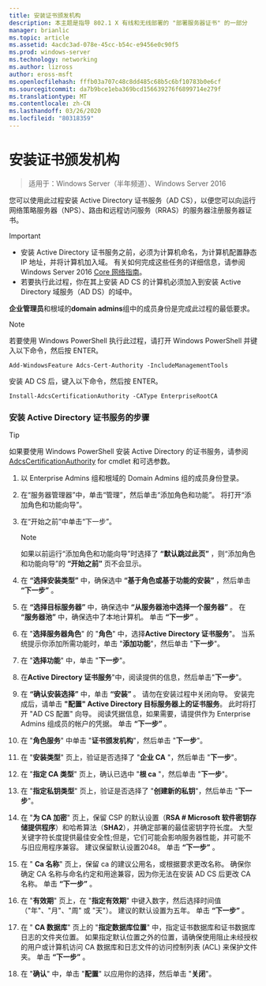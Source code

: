 ```yaml
---
title: 安装证书颁发机构
description: 本主题是指导 802.1 X 有线和无线部署的 "部署服务器证书" 的一部分
manager: brianlic
ms.topic: article
ms.assetid: 4acdc3ad-078e-45cc-b54c-e9456e0c90f5
ms.prod: windows-server
ms.technology: networking
ms.author: lizross
author: eross-msft
ms.openlocfilehash: fffb03a707c48c8dd485c68b5c6bf10783b0e6cf
ms.sourcegitcommit: da7b9bce1eba369bcd156639276f6899714e279f
ms.translationtype: MT
ms.contentlocale: zh-CN
ms.lasthandoff: 03/26/2020
ms.locfileid: "80318359"
---
```

# <a name="install-the-certification-authority"></a>安装证书颁发机构

>适用于：Windows Server（半年频道）、Windows Server 2016

您可以使用此过程安装 Active Directory 证书服务（AD CS），以便您可以向运行网络策略服务器（NPS）、路由和远程访问服务（RRAS）的服务器注册服务器证书。  
  
> [!IMPORTANT]  
> -   安装 Active Directory 证书服务之前，必须为计算机命名，为计算机配置静态 IP 地址，并将计算机加入域。 有关如何完成这些任务的详细信息，请参阅 Windows Server 2016 [Core 网络指南](https://technet.microsoft.com/windows-server-docs/networking/core-network-guide/core-network-guide)。  
> -   若要执行此过程，你在其上安装 AD CS 的计算机必须加入到安装 Active Directory 域服务（AD DS）的域中。  
  
**企业管理员**和根域的**domain admins**组中的成员身份是完成此过程的最低要求。  
  
> [!NOTE]  
> 若要使用 Windows PowerShell 执行此过程，请打开 Windows PowerShell 并键入以下命令，然后按 ENTER。   
>   
> `Add-WindowsFeature Adcs-Cert-Authority -IncludeManagementTools`  
>   
> 安装 AD CS 后，键入以下命令，然后按 ENTER。  
>   
> `Install-AdcsCertificationAuthority -CAType EnterpriseRootCA`  
  
### <a name="to-install-active-directory-certificate-services"></a>安装 Active Directory 证书服务的步骤  

> [!TIP]
> 如果要使用 Windows PowerShell 安装 Active Directory 的证书服务，请参阅[AdcsCertificationAuthority](https://docs.microsoft.com/powershell/module/adcsdeployment/install-adcscertificationauthority?view=win10-ps) for cmdlet 和可选参数。
  
1.  以 Enterprise Admins 组和根域的 Domain Admins 组的成员身份登录。  
  
2.  在“服务器管理器”中，单击“管理”，然后单击“添加角色和功能”。 将打开“添加角色和功能向导”。  
  
3.  在“开始之前”中单击“下一步”。  
  
    > [!NOTE]  
    > 如果以前运行“添加角色和功能向导”时选择了 **“默认跳过此页”** ，则“添加角色和功能向导”的 **“开始之前”** 页不会显示。  
  
4.  在 **“选择安装类型”** 中，确保选中 **“基于角色或基于功能的安装”** ，然后单击 **“下一步”** 。  
  
5.  在 **“选择目标服务器”** 中，确保选中 **“从服务器池中选择一个服务器”** 。 在 **“服务器池”** 中，确保选中了本地计算机。 单击 **“下一步”** 。  
  
6.  在 "**选择服务器角色**" 的 "**角色**" 中，选择**Active Directory 证书服务**"。 当系统提示你添加所需功能时，单击 "**添加功能**"，然后单击 "**下一步**"。  
  
7.  在 "**选择功能**" 中，单击 "**下一步**"。  
  
8.  在**Active Directory 证书服务**"中，阅读提供的信息，然后单击"**下一步**"。  
  
9. 在 **“确认安装选择”** 中，单击 **“安装”** 。 请勿在安装过程中关闭向导。 安装完成后，请单击 **"配置" Active Directory 目标服务器上的证书服务**。 此时将打开 "AD CS 配置" 向导。 阅读凭据信息，如果需要，请提供作为 Enterprise Admins 组成员的帐户的凭据。 单击 **“下一步”** 。  
  
10. 在 "**角色服务**" 中单击 "**证书颁发机构**"，然后单击 "**下一步**"。  
  
11. 在 "**安装类型**" 页上，验证是否选择了 "**企业 CA** "，然后单击 "**下一步**"。  
  
12. 在 "**指定 CA 类型**" 页上，确认已选中 "**根 ca** "，然后单击 "**下一步**"。  
  
13. 在 "**指定私钥类型**" 页上，验证是否选择了 "**创建新的私钥**"，然后单击 "**下一步**"。  
  
14. 在 "**为 CA 加密**" 页上，保留 CSP 的默认设置（**RSA # Microsoft 软件密钥存储提供程序**）和哈希算法（**SHA2**），并确定部署的最佳密钥字符长度。 大型关键字符长度提供最佳安全性;但是，它们可能会影响服务器性能，并可能不与旧应用程序兼容。 建议保留默认设置2048。 单击 **“下一步”** 。  
  
15. 在 " **Ca 名称**" 页上，保留 ca 的建议公用名，或根据要求更改名称。 确保你确定 CA 名称与命名约定和用途兼容，因为你无法在安装 AD CS 后更改 CA 名称。 单击 **“下一步”** 。  
  
16. 在 "**有效期**" 页上，在 "**指定有效期**" 中键入数字，然后选择时间值（"年"、"月"、"周" 或 "天"）。 建议的默认设置为五年。 单击 **“下一步”** 。  
  
17. 在 " **CA 数据库**" 页上的 "**指定数据库位置**" 中，指定证书数据库和证书数据库日志的文件夹位置。 如果指定默认位置之外的位置，请确保使用阻止未经授权的用户或计算机访问 CA 数据库和日志文件的访问控制列表 (ACL) 来保护文件夹。 单击 **“下一步”** 。  
  
18. 在 "**确认**" 中，单击 "**配置**" 以应用你的选择，然后单击 "**关闭**"。  
  


